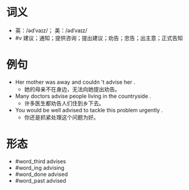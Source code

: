 # 词义
- 英：/ədˈvaɪz/； 美：/ədˈvaɪz/
- #v 建议；通知；提供咨询；提出建议；劝告；忠告；出主意；正式告知
# 例句
- Her mother was away and couldn 't advise her .
	- 她的母亲不在身边，无法向她提出劝告。
- Many doctors advise people living in the countryside .
	- 许多医生都劝告人们住到乡下去。
- You would be well advised to tackle this problem urgently .
	- 你还是抓紧处理这个问题为好。
# 形态
- #word_third advises
- #word_ing advising
- #word_done advised
- #word_past advised
